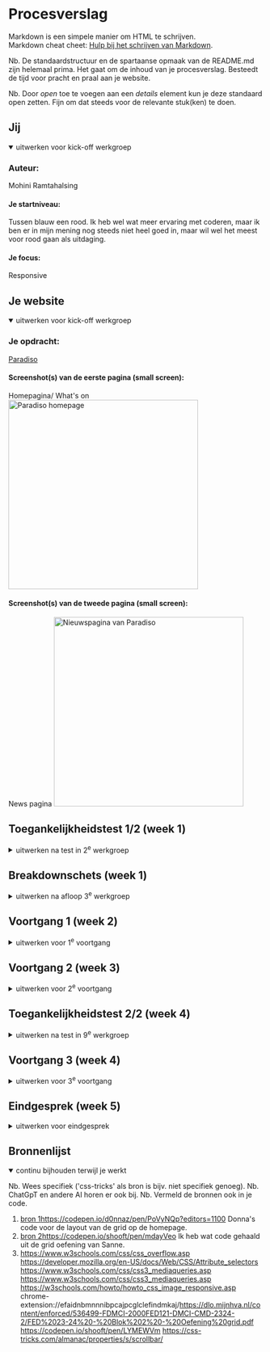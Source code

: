 # Procesverslag
Markdown is een simpele manier om HTML te schrijven.  
Markdown cheat cheet: [Hulp bij het schrijven van Markdown](https://github.com/adam-p/markdown-here/wiki/Markdown-Cheatsheet).

Nb. De standaardstructuur en de spartaanse opmaak van de README.md zijn helemaal prima. Het gaat om de inhoud van je procesverslag. Besteedt de tijd voor pracht en praal aan je website.

Nb. Door *open* toe te voegen aan een *details* element kun je deze standaard open zetten. Fijn om dat steeds voor de relevante stuk(ken) te doen.





## Jij

<details open>
  <summary>uitwerken voor kick-off werkgroep</summary>

  ### Auteur:
  Mohini Ramtahalsing
  #### Je startniveau:
  Tussen blauw een rood. Ik heb wel wat meer ervaring met coderen, maar ik ben er in mijn mening nog steeds niet heel goed in, maar wil wel het meest voor rood gaan als uitdaging. 

  #### Je focus:
  Responsive
 
</details>





## Je website

<details open>
  <summary>uitwerken voor kick-off werkgroep</summary>

  ### Je opdracht:
 [ Paradiso](https://www.paradiso.nl/en)

  #### Screenshot(s) van de eerste pagina (small screen): 
  Homepagina/ What's on
  <img src="readme-images/paradisohomepage.png" width="375px" alt="Paradiso homepage">

  #### Screenshot(s) van de tweede pagina (small screen):
  News pagina
  <img src="readme-images/paradisonieuws.png" width="375px" alt="Nieuwspagina van Paradiso">
 
</details>



## Toegankelijkheidstest 1/2 (week 1)

<details>
  <summary>uitwerken na test in 2<sup>e</sup> werkgroep</summary>

  ### Bevindingen
  Lijst met je bevindingen die in de test naar voren kwamen:
  Tijdens het analyseren van de website kwam ik er meteen achter dat ze website niet heel toegankelijk is voor mensen met mobiele beperkingen. Want het navigeren door de website met alleen toetsenbord is niet duidelijk. De feedback op de focus state is niet goed te zien. De achtergrond van de website is blauw, maar de focus is ook een net lichtere kleur blauw. Dit zorgt ervoor dat je niet goed ziet waar je op staat tijdens het navigeren.
  De tekst is wel te lezen met blurred vison door het sterke kleur contrast. Alle vormen van kleurenblind kunnen moeiteloos deze site gebruiken. Tijdens het gebruik van Narrator kwam ik er achter dat de Voice over alles goed uitlegt, alleen als je door de website tabt, gaat hij eerst het hele menu op lezen voordat je de pagina kan gebruiken, ookal heb je niet op menu geklikt. Dus dat moet veranderen. Ook ben ik er tijdens het gebruik van de checklist achter gekomen dat ze in de code bijna geen alt attribute gebruiken voor images

  
  <img src="readme-images/focusstate.png" width="375px" alt="Afbeelding van de focusstate die fout is">
  Ook tijdens het responsive kijken, kwam ik erachter dat de titel tekst half van het scherm gaat als je op moblie schermen zit. 
  

</details>



## Breakdownschets (week 1)

<details>
  <summary>uitwerken na afloop 3<sup>e</sup> werkgroep</summary>

  ### de hele pagina: 
  <img src="readme-images/breakdownschetshome.png" width="375px" alt="breakdown van de hele home pagina">
   <img src="readme-images/breakdownschetsnews.png" width="375px" alt="breakdown van de hele news pagina">

  ### dynamisch deel (bijv menu): 
  <img src="readme-images/breakdownschetsmenu.png" width="375px" alt="breakdown van een dynamisch deel">



</details>





## Voortgang 1 (week 2)

<details>
  <summary>uitwerken voor 1<sup>e</sup> voortgang</summary>

  ### Stand van zaken
  Ik ben goed begonnen met het maken van mn html. Dat ging best wel soepel, ik kon makkelijk gebruik maken van sections en ul's. Door al de structuur te hebben, heb ik het veel makkelijker gemaakt voor mezelf om goed te stijlen. Ik had wel nog een beetje moeite met het uitvogelen van van de responsive grid naar image carousel. 


  ### Agenda voor meeting
  samen met je groepje opstellen (ik ben een herkanser, dus ik heb geen contact met de klas. Ook weet ik de namen niet van alle mensen. Dus ik noem ze in mijn verslag even student 1,2 en 3. Ik heb wel hun vragen opgeschreven. )

  | student 1      | student 2          | student 3    | Mohini        |
  | ---            | ---                | ---          | ---              |
  |  kijken of html werkt  | vragen over github            | Zal ik responsive of service plane  | hoe moet ik de grid goed vormgeven    |
  |  |  |  |  |
  | ...            | ...                | ...          | ...              |


  ### Verslag van meeting
 Ik heb tijdens de meeting mijn website even laten zien, en dit is wat ik uit het gesprek heb gehaald. 

  - Ik kan het simpel houden. Ik hoef niet per se een img carousel in mijn website te zetten
  - Ik kan ervoor kiezen om 1 image te laten zien naarmate de site kleiner wordt
  - Ik ben goed op weg, ik ga gewoon door met werken
  - ...

</details>





## Voortgang 2 (week 3)

<details>
  <summary>uitwerken voor 2<sup>e</sup> voortgang</summary>

  ### Stand van zaken
  Ik heb gewerkt aan de tweede pagina, en heb een beetje de rest gepositioneerd. Ik wil toch het grid goedkrijgen, maar dat is moeilijker dan verwacht. Ik wil dat graag vragen tijdens mijn voortgangsgesprek.


  ### Agenda voor meeting
  samen met je groepje opstellen (ik ben een herkanser, dus ik heb geen contact met de klas. Ook weet ik de namen niet van alle mensen. Dus ik noem ze in mijn verslag even student 1,2 en 3. Ik heb wel hun vragen opgeschreven. )

  | student 1      | student 2          | student 3    | Mohini      |
  | ---            | ---                | ---          | ---              |
  | Problemen met github  |             |    | Ik wil toch hetzelfde grid als in de site    |
  |  |  |  | |
  | ...            | ...                | ...          | ...              |


  ### Verslag van meeting
Ik heb van donna hulp gehald met het opzetten van de grid, ik ga het zelf toepassen in mijn site. Ook heeft ze me een tip gegeven over hoe ik met een simpele javascript functie intersect, ervoor kan zorgen dat de tekst in beeld vliegt tijdens het scrollen. Ik ga nu verder met het responsive maken van mijn 2e pagina, en het maken van mijn hamburgermenu (micro interactie)
  - Grid ga ik nu fixen en responsive maken
  - Intersect ga ik toevoegen
  - Micro interactie maken
- ...

</details>





## Toegankelijkheidstest 2/2 (week 4)

<details>
  <summary>uitwerken na test in 9<sup>e</sup> werkgroep</summary>

  ### Bevindingen
  Lijst met je bevindingen die in de test naar voren kwamen (geef ook aan wat er verbeterd is):

  In mijn eerste bevindingen was ik hier achter gekomen:
  -Want het navigeren door de website met alleen toetsenbord is niet duidelijk (focus state)
  - in de code bijna geen alt attribute gebruiken voor images
  - De screenreader leest teveel op

    Ik heb in mijn site die dingen zo goed mogelijk geprobeerd op te lossen.
    - Ik heb een focus state toegevoegd van een witte rand om de knoppen heen. Het is duidelijker te zien, en het pas in het thema. Ik had persoonlijk nog wel gewild dat ze er mooier omheen zaten, maar ik wist niet zo goed hoe ik dat moest fixen.
    - Ik heb bij elke image in mijn html pagina's een alt attribute toegevoegd
    - Ook heb ik er voor gezorgd dat je tijdens het tabben, en een screenreader gebruiken, niet meer door het hele menu moet gaan terwijl die niet open is.
    - Ook ben ik er tijdens het coderen achter gekomen dat er heel veel tekst over afbeeldingen heen staat, wat niet zo toegeankelijk is voor sommige mensen. Dus ik heb alle tekst over een plaatje een achtergrond gegeven, zodat het contrast beter is.
    - Nog een ding waar ik tijdens het coderen achter kwam, wat ik heb gemist in mijn eerste onderzoek, was de uitleg tekst van de artiesten voldeden niet aan de Accessibility contrast, dus ik heb die tekst beter contrast gegeven.

</details>





## Voortgang 3 (week 4)

<details>
  <summary>uitwerken voor 3<sup>e</sup> voortgang</summary>

  ### Stand van zaken
  Ik heb deze week alles helemaal goed gepositioneerd, en alle html content afgemaakt. Alles staat nu goed, op de juiste plek. Dus deze week ga ik alles heel mooi responsive maken, en ik wil ook nog wat surface plane effecten toevoegen, want dat vind ik wel een leuke uitdaging. 


  ### Agenda voor meeting
  Als herkanser hoefde ik niet lang te blijven, dus ik heb zelf maar 1 vraag

  | Mohini      | student 2          | student 3    | student 4        |
  | ---            | ---                | ---          | ---              |
  | Hoe kan ik het best de 2e pagina met dezefde css vormgeven  | vraag over footer             | ...    | ....   |
  |  |  | ... | .... |
  | ...            | ...                | ...          | ...              |


  ### Verslag van meeting
 Ik heb mijn vraag gesteld, en ik kreeg het antwoord van het gebruik van een attribute selector. 

  - Alles gaat prima en soepel, ik ga nog een goede toegankelijkheidstest doen als ik verder ben met de states. 

</details>





## Eindgesprek (week 5)

<details>
  <summary>uitwerken voor eindgesprek</summary>

  ### Je uitkomst - karakteristiek screenshots:
ik heb voor mijn Frontend Development herkansing de website van Paradiso gemaakt. Ik ben best wel tevreden met mijn website. Vorig jaar had ik de site van Dutch Comiccon geprobeerd te maken, maar als ik daar nu op terug kijk is dat echt een hele slecht gemaakte site. Ik heb nu iets meer ervaring met html en css. Zelfs Javascript kan ik nu best wel oke. 
  
  <img src="readme-images/paradiso4.png" width="375px" alt="uitomst opdracht 1">
  <img src="readme-images/paradiso5.png" width="375px" alt="uitomst opdracht 1">


  ### Dit ging goed/Heb ik geleerd: 
  Ik heb geleerd om met behulp van media querys een compleet andere layout te kunnen maken. Ik heb vorig jaar voor de surface plane gekozen, dus ik heb dit helemaal nooit gebruikt. Ik vind het echt een toffe en handige functie, die ik zeker in de toekomst ga gebruiken. 

  <img src="readme-images/paradiso1.png" width="375px" alt="top">
  <img src="readme-images/paradiso2.png" width="375px" alt="top">


  ### Dit was lastig/Is niet gelukt:
  Ik had eenn beetje moeite met het maken van het hamburger menu. Ik had uiteindelijk wat code gebruikt van sanne uit een oefening, maar die bleek ook niet te werken in mijn website. Dit vind ik erg jammer, want het knopje blijft nu gewoon drie streepjes. 
  <img src="readme-images/paradiso3.png" width="375px" alt="bummer">
</details>





## Bronnenlijst

<details open>
  <summary>continu bijhouden terwijl je werkt</summary>

  Nb. Wees specifiek ('css-tricks' als bron is bijv. niet specifiek genoeg). 
  Nb. ChatGpT en andere AI horen er ook bij.
  Nb. Vermeld de bronnen ook in je code.

  1. [bron 1](https://codepen.io/d0nnaz/pen/PoVyNQp?editors=1100)https://codepen.io/d0nnaz/pen/PoVyNQp?editors=1100 Donna's code voor de layout van de grid op de homepage.
  2. [bron 2](https://codepen.io/shooft/pen/mdayVeo)https://codepen.io/shooft/pen/mdayVeo Ik heb wat code gehaald uit de grid oefening van Sanne.
  3. https://www.w3schools.com/css/css_overflow.asp
https://developer.mozilla.org/en-US/docs/Web/CSS/Attribute_selectors
https://www.w3schools.com/css/css3_mediaqueries.asp
https://www.w3schools.com/css/css3_mediaqueries.asp
https://w3schools.com/howto/howto_css_image_responsive.asp
chrome-extension://efaidnbmnnnibpcajpcglclefindmkaj/https://dlo.mijnhva.nl/content/enforced/536499-FDMCI-2000FED121-DMCI-CMD-2324-2/FED%2023-24%20-%20Blok%202%20-%20Oefening%20grid.pdf
https://codepen.io/shooft/pen/LYMEWVm
https://css-tricks.com/almanac/properties/s/scrollbar/  

</details>
